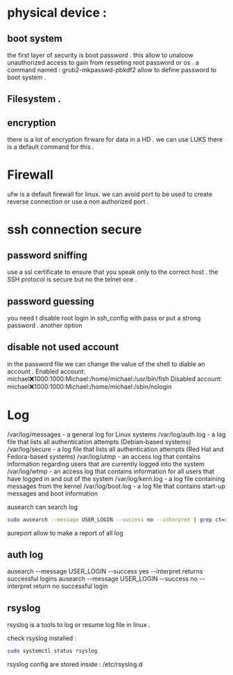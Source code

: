 # physical device :

## boot system 

the first layer of security is boot password . this allow to unaloow unauthorized access to gain from resseting root password or os . 
a command named : grub2-mkpasswd-pbkdf2 allow to define password to boot system .

## Filesystem .

## encryption 

there is a lot of encryption firware for data in a HD .
we can use LUKS there is a default command for this . 


# Firewall 

ufw is a default firewall for linux. 
we can avoid port to be used to create reverse connection or use a non authorized port .


# ssh connection secure


## password sniffing 
use a ssl certificate to ensure that you speak only to the correct host . the SSH protocol is secure but no the telnet one .


## password guessing 

you need t disable root login in ssh_config with pass or put a strong password . 
another option 

## disable not used account 

in the password file we can change the value of the shell to diable an account .
Enabled account: michael:x:1000:1000:Michael:/home/michael:/usr/bin/fish
Disabled account: michael:x:1000:1000:Michael:/home/michael:/sbin/nologin

# Log 
/var/log/messages - a general log for Linux systems
/var/log/auth.log - a log file that lists all authentication attempts (Debian-based systems)
/var/log/secure - a log file that lists all authentication attempts (Red Hat and Fedora-based systems)
/var/log/utmp - an access log that contains information regarding users that are currently logged into the system
/var/log/wtmp - an access log that contains information for all users that have logged in and out of the system
/var/log/kern.log - a log file containing messages from the kernel
/var/log/boot.log - a log file that contains start-up messages and boot information


ausearch can search log 
```bash
sudo ausearch --message USER_LOGIN --success no --interpret | grep ct=root # see all unauthorized login to root user
```

aureport allow to make a report of all log 

## auth log 
ausearch --message USER_LOGIN --success yes --interpret returns successful logins
 ausearch --message USER_LOGIN --success no --interpret return no successful login

 ## rsyslog 

 rsyslog is a tools to log or resume log file in linux . 

 check rsyslog installed :

 ```bash 
 sudo systemctl status rsyslog
 ```

 rsyslog config are stored inside : /etc/rsyslog.d